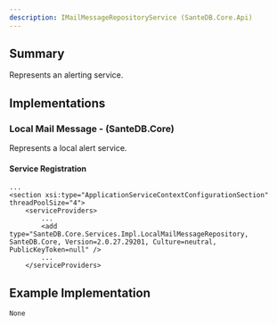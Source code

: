 ```yaml
---
description: IMailMessageRepositoryService (SanteDB.Core.Api)
---
```


## Summary
Represents an alerting service.

## Implementations


### Local Mail Message - (SanteDB.Core)
Represents a local alert service.

#### Service Registration
```
...
<section xsi:type="ApplicationServiceContextConfigurationSection" threadPoolSize="4">
	<serviceProviders>
		...
		<add type="SanteDB.Core.Services.Impl.LocalMailMessageRepository, SanteDB.Core, Version=2.0.27.29201, Culture=neutral, PublicKeyToken=null" />
		...
	</serviceProviders>
```
## Example Implementation
```
None
```
